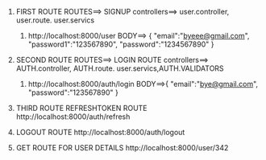1. FIRST ROUTE
   ROUTES==> SIGNUP
   controllers==> user.controller, user.route. user.servics

   1. http://localhost:8000/user
      BODY==>
      {
      "email":"byeee@gmail.com",
      "password1":"123567890",
      "password":"1234567890"
      }

2. SECOND ROUTE
   ROUTES==> LOGIN ROUTE
   controllers==> AUTH.controller, AUTH.route. user.servics,AUTH.VALIDATORS

   1. http://localhost:8000/auth/login
      BODY==>{
      "email":"bye@gmail.com",
      "password":"123567890"
      }

3. THIRD ROUTE
   REFRESHTOKEN ROUTE
   http://localhost:8000/auth/refresh

4. LOGOUT ROUTE
   http://localhost:8000/auth/logout

5. GET ROUTE FOR USER DETAILS
   http://localhost:8000/user/342
